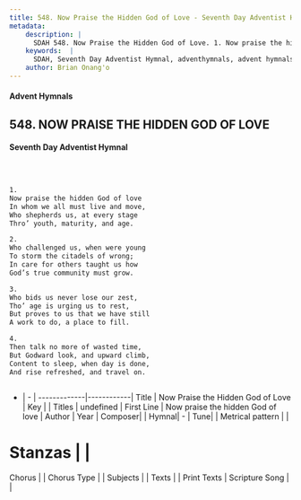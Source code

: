 ```yaml
---
title: 548. Now Praise the Hidden God of Love - Seventh Day Adventist Hymnal
metadata:
    description: |
      SDAH 548. Now Praise the Hidden God of Love. 1. Now praise the hidden God of love In whom we all must live and move, Who shepherds us, at every stage Thro’ youth, maturity, and age.
    keywords:  |
      SDAH, Seventh Day Adventist Hymnal, adventhymnals, advent hymnals, Now Praise the Hidden God of Love, Now praise the hidden God of love 
    author: Brian Onang'o
---
```


#### Advent Hymnals
## 548. NOW PRAISE THE HIDDEN GOD OF LOVE
#### Seventh Day Adventist Hymnal

```txt



1.
Now praise the hidden God of love
In whom we all must live and move,
Who shepherds us, at every stage
Thro’ youth, maturity, and age.

2.
Who challenged us, when were young
To storm the citadels of wrong;
In care for others taught us how
God’s true community must grow.

3.
Who bids us never lose our zest,
Tho’ age is urging us to rest,
But proves to us that we have still
A work to do, a place to fill.

4.
Then talk no more of wasted time,
But Godward look, and upward climb,
Content to sleep, when day is done,
And rise refreshed, and travel on.



```

- |   -  |
-------------|------------|
Title | Now Praise the Hidden God of Love |
Key |  |
Titles | undefined |
First Line | Now praise the hidden God of love |
Author | 
Year | 
Composer|  |
Hymnal|  - |
Tune|  |
Metrical pattern | |
# Stanzas |  |
Chorus |  |
Chorus Type |  |
Subjects |  |
Texts |  |
Print Texts | 
Scripture Song |  |
  
